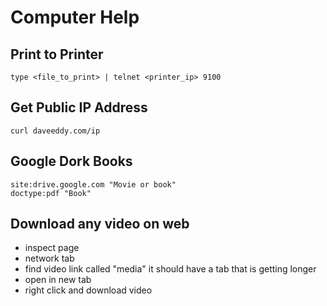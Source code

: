 
# Computer Help

## Print to Printer

```shell
type <file_to_print> | telnet <printer_ip> 9100
```

## Get Public IP Address

```shell
curl daveeddy.com/ip
```

## Google Dork Books

```shell
site:drive.google.com "Movie or book"
doctype:pdf "Book"
```

## Download any video on web

- inspect page
- network tab
- find video link called "media" it should have a tab that is getting longer
- open in new tab
- right click and download video
